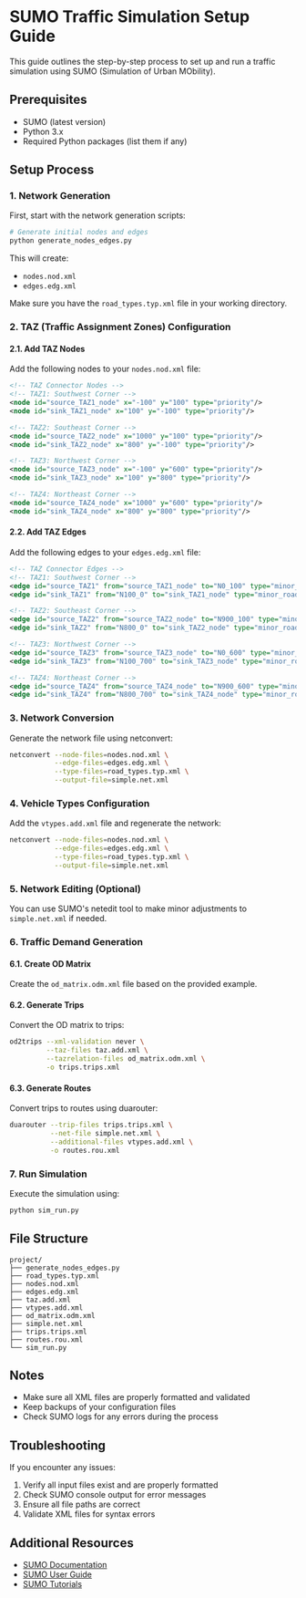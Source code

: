 # SUMO Traffic Simulation Setup Guide

This guide outlines the step-by-step process to set up and run a traffic simulation using SUMO (Simulation of Urban MObility).

## Prerequisites

- SUMO (latest version)
- Python 3.x
- Required Python packages (list them if any)

## Setup Process

### 1. Network Generation

First, start with the network generation scripts:

```bash
# Generate initial nodes and edges
python generate_nodes_edges.py
```

This will create:
- `nodes.nod.xml`
- `edges.edg.xml`

Make sure you have the `road_types.typ.xml` file in your working directory.

### 2. TAZ (Traffic Assignment Zones) Configuration

#### 2.1. Add TAZ Nodes

Add the following nodes to your `nodes.nod.xml` file:

```xml
<!-- TAZ Connector Nodes -->
<!-- TAZ1: Southwest Corner -->
<node id="source_TAZ1_node" x="-100" y="100" type="priority"/>
<node id="sink_TAZ1_node" x="100" y="-100" type="priority"/>

<!-- TAZ2: Southeast Corner -->
<node id="source_TAZ2_node" x="1000" y="100" type="priority"/>
<node id="sink_TAZ2_node" x="800" y="-100" type="priority"/>

<!-- TAZ3: Northwest Corner -->
<node id="source_TAZ3_node" x="-100" y="600" type="priority"/>
<node id="sink_TAZ3_node" x="100" y="800" type="priority"/>

<!-- TAZ4: Northeast Corner -->
<node id="source_TAZ4_node" x="1000" y="600" type="priority"/>
<node id="sink_TAZ4_node" x="800" y="800" type="priority"/>
```

#### 2.2. Add TAZ Edges

Add the following edges to your `edges.edg.xml` file:

```xml
<!-- TAZ Connector Edges -->
<!-- TAZ1: Southwest Corner -->
<edge id="source_TAZ1" from="source_TAZ1_node" to="N0_100" type="minor_road"/>
<edge id="sink_TAZ1" from="N100_0" to="sink_TAZ1_node" type="minor_road"/>

<!-- TAZ2: Southeast Corner -->
<edge id="source_TAZ2" from="source_TAZ2_node" to="N900_100" type="minor_road"/>
<edge id="sink_TAZ2" from="N800_0" to="sink_TAZ2_node" type="minor_road"/>

<!-- TAZ3: Northwest Corner -->
<edge id="source_TAZ3" from="source_TAZ3_node" to="N0_600" type="minor_road"/>
<edge id="sink_TAZ3" from="N100_700" to="sink_TAZ3_node" type="minor_road"/>

<!-- TAZ4: Northeast Corner -->
<edge id="source_TAZ4" from="source_TAZ4_node" to="N900_600" type="minor_road"/>
<edge id="sink_TAZ4" from="N800_700" to="sink_TAZ4_node" type="minor_road"/>
```

### 3. Network Conversion

Generate the network file using netconvert:

```bash
netconvert --node-files=nodes.nod.xml \
           --edge-files=edges.edg.xml \
           --type-files=road_types.typ.xml \
           --output-file=simple.net.xml
```

### 4. Vehicle Types Configuration

Add the `vtypes.add.xml` file and regenerate the network:

```bash
netconvert --node-files=nodes.nod.xml \
           --edge-files=edges.edg.xml \
           --type-files=road_types.typ.xml \
           --output-file=simple.net.xml
```

### 5. Network Editing (Optional)

You can use SUMO's netedit tool to make minor adjustments to `simple.net.xml` if needed.

### 6. Traffic Demand Generation

#### 6.1. Create OD Matrix
Create the `od_matrix.odm.xml` file based on the provided example.

#### 6.2. Generate Trips
Convert the OD matrix to trips:

```bash
od2trips --xml-validation never \
         --taz-files taz.add.xml \
         --tazrelation-files od_matrix.odm.xml \
         -o trips.trips.xml
```

#### 6.3. Generate Routes
Convert trips to routes using duarouter:

```bash
duarouter --trip-files trips.trips.xml \
          --net-file simple.net.xml \
          --additional-files vtypes.add.xml \
          -o routes.rou.xml
```

### 7. Run Simulation

Execute the simulation using:

```bash
python sim_run.py
```

## File Structure

```
project/
├── generate_nodes_edges.py
├── road_types.typ.xml
├── nodes.nod.xml
├── edges.edg.xml
├── taz.add.xml
├── vtypes.add.xml
├── od_matrix.odm.xml
├── simple.net.xml
├── trips.trips.xml
├── routes.rou.xml
└── sim_run.py
```

## Notes

- Make sure all XML files are properly formatted and validated
- Keep backups of your configuration files
- Check SUMO logs for any errors during the process

## Troubleshooting

If you encounter any issues:
1. Verify all input files exist and are properly formatted
2. Check SUMO console output for error messages
3. Ensure all file paths are correct
4. Validate XML files for syntax errors

## Additional Resources

- [SUMO Documentation](https://sumo.dlr.de/docs/)
- [SUMO User Guide](https://sumo.dlr.de/docs/SUMO_User_Documentation.html)
- [SUMO Tutorials](https://sumo.dlr.de/docs/Tutorials.html)
